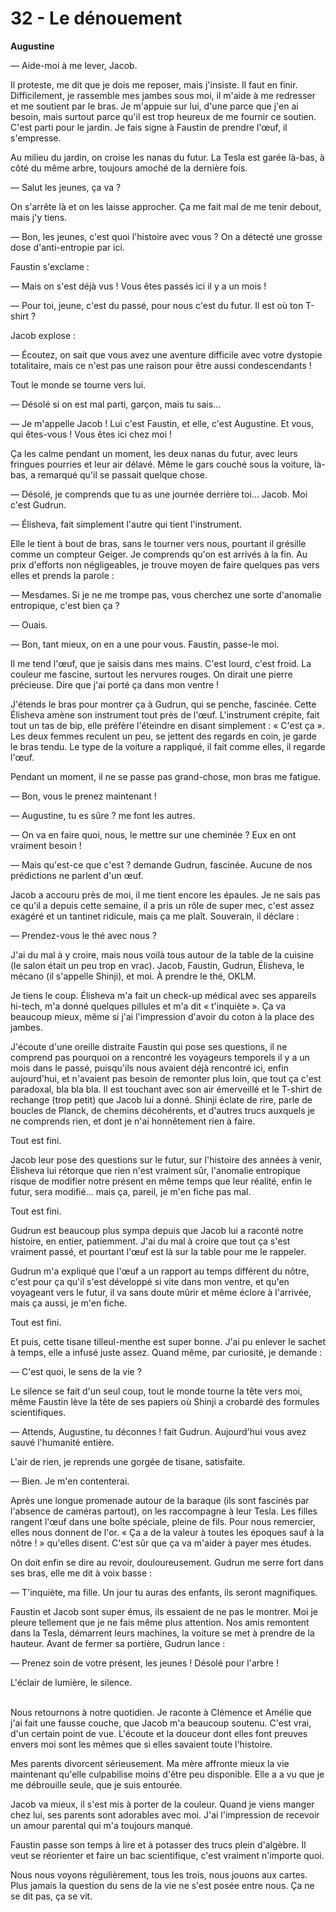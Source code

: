 # 32 - Le dénouement

**Augustine**

— Aide-moi à me lever, Jacob.

Il proteste, me dit que je dois me reposer, mais j'insiste.
Il faut en finir.
Difficilement, je rassemble mes jambes sous moi, il m'aide à me redresser et me soutient par le bras.
Je m'appuie sur lui, d'une parce que j'en ai besoin, mais surtout parce qu'il est trop heureux de me fournir ce soutien.
C'est parti pour le jardin.
Je fais signe à Faustin de prendre l'œuf, il s'empresse.

Au milieu du jardin, on croise les nanas du futur.
La Tesla est garée là-bas, à côté du même arbre, toujours amoché de la dernière fois.

— Salut les jeunes, ça va ?

On s'arrête là et on les laisse approcher.
Ça me fait mal de me tenir debout, mais j'y tiens.

— Bon, les jeunes, c'est quoi l'histoire avec vous ? On a détecté une grosse dose d'anti-entropie par ici.

Faustin s'exclame :

— Mais on s'est déjà vus ! Vous êtes passés ici il y a un mois !

— Pour toi, jeune, c'est du passé, pour nous c'est du futur.
Il est où ton T-shirt ?

Jacob explose :

— Écoutez, on sait que vous avez une aventure difficile avec votre dystopie totalitaire, mais ce n'est pas une raison pour être aussi condescendants !

Tout le monde se tourne vers lui.

— Désolé si on est mal parti, garçon, mais tu sais...

— Je m'appelle Jacob !
Lui c'est Faustin, et elle, c'est Augustine.
Et vous, qui êtes-vous !
Vous êtes ici chez moi !

Ça les calme pendant un moment, les deux nanas du futur, avec leurs fringues pourries et leur air délavé.
Même le gars couché sous la voiture, là-bas, a remarqué qu'il se passait quelque chose.

— Désolé, je comprends que tu as une journée derrière toi... Jacob. Moi c'est Gudrun.

— Élisheva, fait simplement l'autre qui tient l'instrument.

Elle le tient à bout de bras, sans le tourner vers nous, pourtant il grésille comme un compteur Geiger.
Je comprends qu'on est arrivés à la fin.
Au prix d'efforts non négligeables, je trouve moyen de faire quelques pas vers elles et prends la parole :

— Mesdames.
Si je ne me trompe pas, vous cherchez une sorte d'anomalie entropique, c'est bien ça ?

— Ouais.

— Bon, tant mieux, on en a une pour vous. Faustin, passe-le moi.

Il me tend l'œuf, que je saisis dans mes mains.
C'est lourd, c'est froid.
La couleur me fascine, surtout les nervures rouges.
On dirait une pierre précieuse.
Dire que j'ai porté ça dans mon ventre !

J'étends le bras pour montrer ça à Gudrun, qui se penche, fascinée.
Cette Élisheva amène son instrument tout près de l'œuf.
L'instrument crépite, fait tout un tas de bip, elle préfère l'éteindre en disant simplement : « C'est ça ».
Les deux femmes reculent un peu, se jettent des regards en coin, je garde le bras tendu.
Le type de la voiture a rappliqué, il fait comme elles, il regarde l'œuf.

Pendant un moment, il ne se passe pas grand-chose, mon bras me fatigue.

— Bon, vous le prenez maintenant !

— Augustine, tu es sûre ? me font les autres.

— On va en faire quoi, nous, le mettre sur une cheminée ? Eux en ont vraiment besoin !

— Mais qu'est-ce que c'est ? demande Gudrun, fascinée.
Aucune de nos prédictions ne parlent d'un œuf.

Jacob a accouru près de moi, il me tient encore les épaules.
Je ne sais pas ce qu'il a depuis cette semaine, il a pris un rôle de super mec, c'est assez exagéré et un tantinet ridicule, mais ça me plaît.
Souverain, il déclare :

— Prendez-vous le thé avec nous ?

J'ai du mal à y croire, mais nous voilà tous autour de la table de la cuisine (le salon était un peu trop en vrac).
Jacob, Faustin, Gudrun, Élisheva, le mécano (il s'appelle Shinji), et moi.
À prendre le thé, OKLM.

Je tiens le coup.
Élisheva m'a fait un check-up médical avec ses appareils hi-tech, m'a donné quelques pillules et m'a dit « t'inquiète ».
Ça va beaucoup mieux, même si j'ai l'impression d'avoir du coton à la place des jambes.

J'écoute d'une oreille distraite Faustin qui pose ses questions, il ne comprend pas pourquoi on a rencontré les voyageurs temporels il y a un mois dans le passé, puisqu'ils nous avaient déjà rencontré ici, enfin aujourd'hui, et n'avaient pas besoin de remonter plus loin, que tout ça c'est paradoxal, bla bla bla.
Il est touchant avec son air émerveillé et le T-shirt de rechange (trop petit) que Jacob lui a donné.
Shinji éclate de rire, parle de boucles de Planck, de chemins décohérents, et d'autres trucs auxquels je ne comprends rien, et dont je n'ai honnêtement rien à faire.

Tout est fini.

Jacob leur pose des questions sur le futur, sur l'histoire des années à venir, Élisheva lui rétorque que rien n'est vraiment sûr, l'anomalie entropique risque de modifier notre présent en même temps que leur réalité, enfin le futur, sera modifié...
mais ça, pareil, je m'en fiche pas mal.

Tout est fini.

Gudrun est beaucoup plus sympa depuis que Jacob lui a raconté notre histoire, en entier, patiemment.
J'ai du mal à croire que tout ça s'est vraiment passé, et pourtant l'œuf est là sur la table pour me le rappeler.

Gudrun m'a expliqué que l'œuf a un rapport au temps différent du nôtre, c'est pour ça qu'il s'est développé si vite dans mon ventre, et qu'en voyageant vers le futur, il va sans doute mûrir et même éclore à l'arrivée, mais ça aussi, je m'en fiche.

Tout est fini.

Et puis, cette tisane tilleul-menthe est super bonne.
J'ai pu enlever le sachet à temps, elle a infusé juste assez.
Quand même, par curiosité, je demande :

— C'est quoi, le sens de la vie ?

Le silence se fait d'un seul coup, tout le monde tourne la tête vers moi, même Faustin lève la tête de ses papiers où Shinji a crobardé des formules scientifiques.

— Attends, Augustine, tu déconnes ! fait Gudrun. Aujourd'hui vous avez sauvé l'humanité entière.

L'air de rien, je reprends une gorgée de tisane, satisfaite.

— Bien. Je m'en contenterai.

Après une longue promenade autour de la baraque (ils sont fascinés par l'absence de caméras partout), on les raccompagne à leur Tesla.
Les filles rangent l'œuf dans une boîte spéciale, pleine de fils.
Pour nous remercier, elles nous donnent de l'or.
« Ça a de la valeur à toutes les époques sauf à la nôtre ! » qu'elles disent.
C'est sûr que ça va m'aider à payer mes études.

On doit enfin se dire au revoir, douloureusement.
Gudrun me serre fort dans ses bras, elle me dit à voix basse :

— T'inquiète, ma fille. Un jour tu auras des enfants, ils seront magnifiques.

Faustin et Jacob sont super émus, ils essaient de ne pas le montrer.
Moi je pleure tellement que je ne fais même plus attention.
Nos amis remontent dans la Tesla, démarrent leurs machines, la voiture se met à prendre de la hauteur.
Avant de fermer sa portière, Gudrun lance :

— Prenez soin de votre présent, les jeunes ! Désolé pour l'arbre !

L'éclair de lumière, le silence.<br /><br />

Nous retournons à notre quotidien.
Je raconte à Clémence et Amélie que j'ai fait une fausse couche, que Jacob m'a beaucoup soutenu.
C'est vrai, d'un certain point de vue.
L'écoute et la douceur dont elles font preuves envers moi sont les mêmes que si elles savaient toute l'histoire.

Mes parents divorcent sérieusement.
Ma mère affronte mieux la vie maintenant qu'elle culpabilise moins d'être peu disponible.
Elle a a vu que je me débrouille seule, que je suis entourée.

Jacob va mieux, il s'est mis à porter de la couleur.
Quand je viens manger chez lui, ses parents sont adorables avec moi.
J'ai l'impression de recevoir un amour parental qui m'a toujours manqué.

Faustin passe son temps à lire et à potasser des trucs plein d'algèbre.
Il veut se réorienter et faire un bac scientifique, c'est vraiment n'importe quoi.

Nous nous voyons régulièrement, tous les trois, nous jouons aux cartes.
Plus jamais la question du sens de la vie ne s'est posée entre nous.
Ça ne se dit pas, ça se vit.
